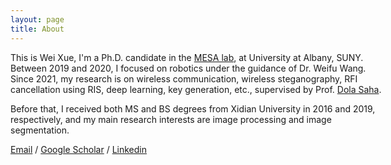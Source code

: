```yaml
---
layout: page
title: About
---
```


<!-- **Not Pure Poole** is a simple, beautiful, and powerful Jekyll theme for blogs. It is built on [Poole](https://github.com/poole/poole) and [Pure](https://purecss.io/).

For more information about Not Pure Poole, please browse the [README](https://github.com/vszhub/not-pure-poole) file.


[Email](mailto://xwei4@albany.edu)  /  [Google Scholar](https://scholar.google.com/citations?user=k_yYzV4AAAAJ&hl=en)  /  [Linkedin](https://www.linkedin.com/in/xue-wei-752275231/)  /  CV -->

<p style="text-align:left;width: 120%;">
    This is Wei Xue, I'm a Ph.D. candidate in the <a href="https://www.albany.edu/mesalabs/">MESA lab</a>, at University at Albany, SUNY. Between 2019 and 2020, I focused on robotics under the guidance of Dr. Weifu Wang. Since 2021, my research is on wireless communication, wireless steganography, RFI cancellation using RIS, deep learning, key generation, etc., supervised by Prof. <a href="https://www.albany.edu/faculty/dsaha/">Dola Saha</a>.
</p>


<p style="text-align:left;width: 120%;">Before that, I received both MS and BS degrees from Xidian University in 2016 and 2019, respectively, and my main research interests are image processing and image segmentation. </p>

[Email](mailto://xwei4@albany.edu)  /  [Google Scholar](https://scholar.google.com/citations?user=k_yYzV4AAAAJ&hl=en)  /  [Linkedin](https://www.linkedin.com/in/xue-wei-752275231/)


     
